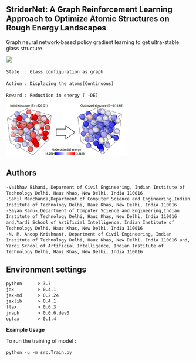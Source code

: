 ## StriderNet: A Graph Reinforcement Learning Approach to Optimize Atomic Structures on Rough Energy Landscapes
Graph neural network-based policy gradient learning to get ultra-stable glass structure.


[![](https://markdown-videos.vercel.app/youtube/wrQmLkqEegI)](https://youtu.be/wrQmLkqEegI)


    State  : Glass configuration as graph 

    Action : Displacing the atoms(Continuous)
    
    Reward : Reduction in energy ( -DE)
    
   ![Logo](./src/LJSystem_optimize_schematic.png)
## Authors
	-Vaibhav Bihani, Deparment of Civil Engineering, Indian Institute of Technology Delhi, Hauz Khas, New Delhi, India 110016
	-Sahil Manchanda,Department of Computer Science and Engineering,Indian Institute of Technology Delhi, Hauz Khas, New Delhi, India 110016
	-Sayan Ranu∗,Department of Computer Science and Engineering,Indian Institute of Technology Delhi, Hauz Khas, New Delhi, India 110016 and,Yardi School of Artificial Intelligence, Indian Institute of Technology Delhi, Hauz Khas, New Delhi, India 110016
	-N. M. Anoop Krishnan†, Department of Civil Engineering, Indian Institute of Technology Delhi, Hauz Khas, New Delhi, India 110016 and, Yardi School of Artificial Intelligence, Indian Institute of Technology Delhi, Hauz Khas, New Delhi, India 110016

## Environment settings
    python      > 3.7
    jax         > 0.4.1                 
    jax-md      > 0.2.24                 
    jaxlib      > 0.4.1                 
    flax        > 0.6.3                 
    jraph       > 0.0.6.dev0            
    optax       > 0.1.4                 

**Example Usage**

To run the training of model :
```
python -u -m src.Train.py
```

